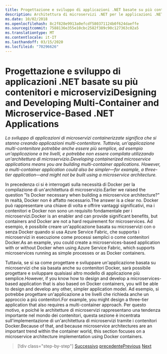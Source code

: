 ```yaml
---
title: Progettazione e sviluppo di applicazioni .NET basate su più contenitori e microservizi
description: Architettura di microservizi .NET per le applicazioni .NET incluse in contenitori | Informazioni sull'architettura esterna per la progettazione e lo sviluppo di applicazioni .NET basate su più contenitori e microservizi.
ms.date: 10/02/2018
ms.openlocfilehash: 8c2f828e9913a0efcdf580371124b0f624daeffe
ms.sourcegitcommit: 7588136e355e10cbc2582f389c90c127363c02a5
ms.translationtype: MT
ms.contentlocale: it-IT
ms.lasthandoff: 03/15/2020
ms.locfileid: "70296626"
---
```

# <a name="designing-and-developing-multi-container-and-microservice-based-net-applications"></a><span data-ttu-id="53e38-103">Progettazione e sviluppo di applicazioni .NET basate su più contenitori e microservizi</span><span class="sxs-lookup"><span data-stu-id="53e38-103">Designing and Developing Multi-Container and Microservice-Based .NET Applications</span></span>

<span data-ttu-id="53e38-104">*Lo sviluppo di applicazioni di microservizi containerizzate significa che si stanno creando applicazioni multi-contenitore. Tuttavia, un'applicazione multi-contenitore potrebbe anche essere più semplice, ad esempio un'applicazione a tre livelli, e potrebbe non essere compilata utilizzando un'architettura di microservizio.*</span><span class="sxs-lookup"><span data-stu-id="53e38-104">*Developing containerized microservice applications means you are building multi-container applications. However, a multi-container application could also be simpler—for example, a three-tier application—and might not be built using a microservice architecture.*</span></span>

<span data-ttu-id="53e38-105">In precedenza ci si è interrogati sulla necessità di Docker per la compilazione di un'architettura di microservizio.</span><span class="sxs-lookup"><span data-stu-id="53e38-105">Earlier we raised the question "Is Docker necessary when building a microservice architecture?"</span></span> <span data-ttu-id="53e38-106">In realtà, Docker non è affatto necessario.</span><span class="sxs-lookup"><span data-stu-id="53e38-106">The answer is a clear no.</span></span> <span data-ttu-id="53e38-107">Docker può rappresentare una chiave di volta e offrire vantaggi significativi, ma i contenitori e Docker non sono un requisito fondamentale per i microservizi.</span><span class="sxs-lookup"><span data-stu-id="53e38-107">Docker is an enabler and can provide significant benefits, but containers and Docker are not a hard requirement for microservices.</span></span> <span data-ttu-id="53e38-108">Ad esempio, è possibile creare un'applicazione basata su microservizi con o senza Docker quando si usa Azure Service Fabric, che supporta i microservizi in esecuzione come processi semplici o come contenitori Docker.</span><span class="sxs-lookup"><span data-stu-id="53e38-108">As an example, you could create a microservices-based application with or without Docker when using Azure Service Fabric, which supports microservices running as simple processes or as Docker containers.</span></span>

<span data-ttu-id="53e38-109">Tuttavia, se si sa come progettare e sviluppare un'applicazione basata su microservizi che sia basata anche su contenitori Docker, sarà possibile progettare e sviluppare qualsiasi altro modello di applicazione più semplice.</span><span class="sxs-lookup"><span data-stu-id="53e38-109">However, if you know how to design and develop a microservices-based application that is also based on Docker containers, you will be able to design and develop any other, simpler application model.</span></span> <span data-ttu-id="53e38-110">Ad esempio, si potrebbe progettare un'applicazione a tre livelli che richieda anche un approccio a più contenitori.</span><span class="sxs-lookup"><span data-stu-id="53e38-110">For example, you might design a three-tier application that also requires a multi-container approach.</span></span> <span data-ttu-id="53e38-111">Per questo motivo, e poiché le architetture di microservizi rappresentano una tendenza importante nel mondo dei contenitori, questa sezione è incentrata sull'implementazione di un'architettura di microservizi tramite i contenitori Docker.</span><span class="sxs-lookup"><span data-stu-id="53e38-111">Because of that, and because microservice architectures are an important trend within the container world, this section focuses on a microservice architecture implementation using Docker containers.</span></span>

>[!div class="step-by-step"]
><span data-ttu-id="53e38-112">[Successivo](../docker-application-development-process/docker-app-development-workflow.md)
>[precedente](microservice-application-design.md)</span><span class="sxs-lookup"><span data-stu-id="53e38-112">[Previous](../docker-application-development-process/docker-app-development-workflow.md)
[Next](microservice-application-design.md)</span></span>
